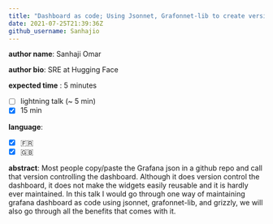 ```yaml
---
title: "Dashboard as code; Using Jsonnet, Grafonnet-lib to create version control dashboards"
date: 2021-07-25T21:39:36Z
github_username: Sanhajio
---
```

__author name__: Sanhaji Omar
<!-- your preferred name (can be Twitter handling too.) -->

__author bio__: SRE at Hugging Face
<!-- optional, a few words about you -->

__expected time__ : 5 minutes 

- [ ] lightning talk (~ 5 min)
- [x] 15 min

__language__:

- [x] :fr:
- [x] :uk:

__abstract__: Most people copy/paste the Grafana json in a github repo and call that version controlling the dashboard. Although it does version control the dashboard, it does not make the widgets easily reusable and it is hardly ever maintained. In this talk I would go through one way of maintaining grafana dashboard as code using jsonnet, grafonnet-lib, and grizzly, we will also go through all the benefits that comes with it. 
<!-- in a few lines, content of your talk -->


